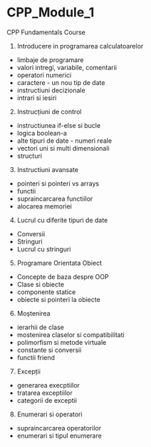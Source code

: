 # CPP_Module_1
CPP Fundamentals Course

1. Introducere in programarea calculatoarelor

- limbaje de programare
- valori intregi, variabile, comentarii
- operatori numerici
- caractere - un nou tip de date
- instructiuni decizionale
- intrari si iesiri

2. Instrucțiuni de control

- instructiunea if-else si bucle
- logica boolean-a
- alte tipuri de date - numeri reale
- vectori uni si multi dimensionali
- structuri

3. Instructiuni avansate

- pointeri si pointeri vs arrays
- functii
- supraincarcarea functiilor
- alocarea memoriei

4. Lucrul cu diferite tipuri de date

- Conversii
- Stringuri
- Lucrul cu stringuri

5. Programare Orientata Obiect

- Concepte de baza despre OOP
- Clase si obiecte
- componente statice
- obiecte si pointeri la obiecte

6. Moștenirea

- ierarhii de clase
- mostenirea claselor si compatibilitati
- polimorfism si metode virtuale
- constante si conversii
- functii friend

7. Excepții

- generarea execptiilor
- tratarea exceptiilor
- categorii de exceptii

8. Enumerari si operatori

- supraincarcarea operatorilor
- enumerari si tipul enumerare
